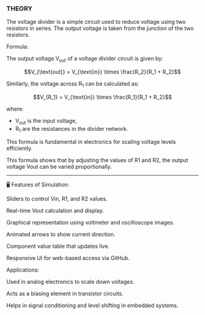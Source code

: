 ### THEORY
The voltage divider is a simple circuit used to reduce voltage using two resistors in series. The output voltage is taken from the junction of the two resistors.

Formula: 

The output voltage V<sub>out</sub> of a voltage divider circuit is given by:

$$V_{\text{out}} = V_{\text{in}} \times \frac{R_2}{R_1 + R_2}$$

Similarly, the voltage across R<sub>1</sub> can be calculated as:

$$V_{R_1} = V_{\text{in}} \times \frac{R_1}{R_1 + R_2}$$


where:
- V<sub>out</sub> is the input voltage,
- R<sub>1</sub> are the resistances in the divider network.

This formula is fundamental in electronics for scaling voltage levels efficiently.
              

This formula shows that by adjusting the values of R1 and R2, the output voltage Vout can be varied proportionally.


---

🖥️ Features of Simulation:

Sliders to control Vin, R1, and R2 values.

Real-time Vout calculation and display.

Graphical representation using voltmeter and oscilloscope images.

Animated arrows to show current direction.

Component value table that updates live.

Responsive UI for web-based access via GitHub.

Applications:

Used in analog electronics to scale down voltages.

Acts as a biasing element in transistor circuits.

Helps in signal conditioning and level shifting in embedded systems.
